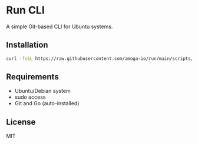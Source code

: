 # Run CLI

A simple Git-based CLI for Ubuntu systems.

## Installation

```bash
curl -fsSL https://raw.githubusercontent.com/amoga-io/run/main/scripts/install.sh | bash
```

## Requirements

- Ubuntu/Debian system
- sudo access
- Git and Go (auto-installed)

## License

MIT
